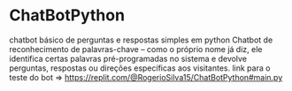 # ChatBotPython
chatbot básico de perguntas e respostas simples em python
Chatbot de reconhecimento de palavras-chave – como o próprio nome já diz, ele identifica certas palavras pré-programadas no sistema e devolve perguntas, respostas ou direções específicas aos visitantes.
link para o teste do bot => https://replit.com/@RogerioSilva15/ChatBotPython#main.py
